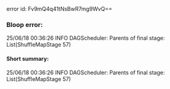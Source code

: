 error id: Fv9mQ4q41tNsBwR7mg9WvQ==
### Bloop error:

25/06/18 00:36:26 INFO DAGScheduler: Parents of final stage: List(ShuffleMapStage 57)
#### Short summary: 

25/06/18 00:36:26 INFO DAGScheduler: Parents of final stage: List(ShuffleMapStage 57)